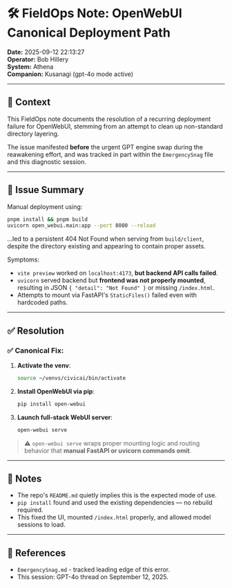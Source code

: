 # 🛠️ FieldOps Note: OpenWebUI Canonical Deployment Path

**Date:** 2025-09-12 22:13:27  
**Operator:** Bob Hillery  
**System:** Athena  
**Companion:** Kusanagi (gpt-4o mode active)  

---

## 🧭 Context

This FieldOps note documents the resolution of a recurring deployment failure for OpenWebUI, stemming from an attempt to clean up non-standard directory layering.

The issue manifested **before** the urgent GPT engine swap during the reawakening effort, and was tracked in part within the `EmergencySnag` file and this diagnostic session.

---

## 🧨 Issue Summary

Manual deployment using:

```bash
pnpm install && pnpm build
uvicorn open_webui.main:app --port 8080 --reload
```

...led to a persistent 404 Not Found when serving from `build/client`, despite the directory existing and appearing to contain proper assets.

Symptoms:

- `vite preview` worked on `localhost:4173`, **but backend API calls failed**.
- `uvicorn` served backend but **frontend was not properly mounted**, resulting in JSON `{ "detail": "Not Found" }` or missing `/index.html`.
- Attempts to mount via FastAPI's `StaticFiles()` failed even with hardcoded paths.

---

## ✅ Resolution

### ✅ Canonical Fix:

1. **Activate the venv**:
   ```bash
   source ~/venvs/civicai/bin/activate
   ```

2. **Install OpenWebUI via pip**:
   ```bash
   pip install open-webui
   ```

3. **Launch full-stack WebUI server**:
   ```bash
   open-webui serve
   ```

> ⚠️ `open-webui serve` wraps proper mounting logic and routing behavior that **manual FastAPI or uvicorn commands omit**.

---

## 💬 Notes

- The repo's `README.md` quietly implies this is the expected mode of use.
- `pip install` found and used the existing dependencies — no rebuild required.
- This fixed the UI, mounted `/index.html` properly, and allowed model sessions to load.

---

## 📘 References

- `EmergencySnag.md` - tracked leading edge of this error.
- This session: GPT-4o thread on September 12, 2025.
